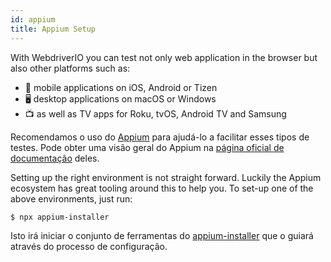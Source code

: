 ```yaml
---
id: appium
title: Appium Setup
---
```


With WebdriverIO you can test not only web application in the browser but also other platforms such as:

- 📱 mobile applications on iOS, Android or Tizen
- 🖥️ desktop applications on macOS or Windows
- 📺 as well as TV apps for Roku, tvOS, Android TV and Samsung

Recomendamos o uso do [Appium](https://appium.io/) para ajudá-lo a facilitar esses tipos de testes. Pode obter uma visão geral do Appium na [página oficial de documentação](https://appium.io/docs/en/2.0/intro/) deles.

Setting up the right environment is not straight forward. Luckily the Appium ecosystem has great tooling around this to help you. To set-up one of the above environments, just run:

```sh
$ npx appium-installer
```

Isto irá iniciar o conjunto de ferramentas do [appium-installer](https://github.com/AppiumTestDistribution/appium-installer) que o guiará através do processo de configuração.
